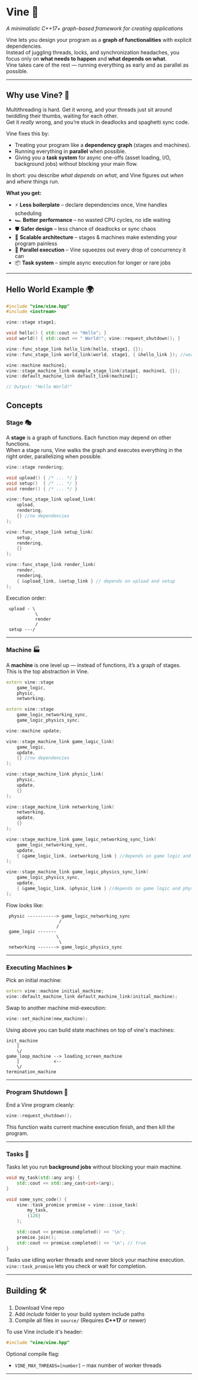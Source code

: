 # Vine 🌱  
*A minimalistic C++17+ graph-based framework for creating applications*  

Vine lets you design your program as a **graph of functionalities** with explicit dependencies.  
Instead of juggling threads, locks, and synchronization headaches, you focus only on **what needs to happen** and **what depends on what**.  
Vine takes care of the rest — running everything as early and as parallel as possible.  

---

## Why use Vine? 🚀

Multithreading is hard. Get it wrong, and your threads just sit around twiddling their thumbs, waiting for each other.  
Get it *really* wrong, and you’re stuck in deadlocks and spaghetti sync code.  

Vine fixes this by:  
- Treating your program like a **dependency graph** (stages and machines).  
- Running everything in **parallel** when possible.  
- Giving you a **task system** for async one-offs (asset loading, I/O, background jobs) without blocking your main flow.  

In short: you describe *what depends on what*, and Vine figures out *when* and *where* things run.  

**What you get:**  
* ⚡ **Less boilerplate** – declare dependencies once, Vine handles scheduling  
* 🏎 **Better performance** – no wasted CPU cycles, no idle waiting  
* 🛡 **Safer design** – less chance of deadlocks or sync chaos  
* 🌱 **Scalable architecture** – stages & machines make extending your program painless  
* 🤹 **Parallel execution** – Vine squeezes out every drop of concurrency it can  
* 📦 **Task system** – simple async execution for longer or rare jobs  

---

## Hello World Example 🌍

```cpp
#include "vine/vine.hpp"
#include <iostream>

vine::stage stage1;

void hello() { std::cout << "Hello"; }
void world() { std::cout << " World!"; vine::request_shutdown(); }

vine::func_stage_link hello_link(hello, stage1, {});
vine::func_stage_link world_link(world, stage1, { &hello_link }); //world function depends on execution of hello function

vine::machine machine1;
vine::stage_machine_link example_stage_link(stage1, machine1, {});
vine::default_machine_link default_link(machine1);

// Output: "Hello World!"
```

## Concepts

### Stage 🎭
A **stage** is a graph of functions. Each function may depend on other functions.  
When a stage runs, Vine walks the graph and executes everything in the right order, parallelizing when possible.  

```cpp
vine::stage rendering;

void upload() { /* ... */ }
void setup()  { /* ... */ }
void render() { /* ... */ }

vine::func_stage_link upload_link(
    upload, 
    rendering, 
    {} //no dependencies
);

vine::func_stage_link setup_link(
    setup, 
    rendering, 
    {}
);

vine::func_stage_link render_link(
    render, 
    rendering, 
    { &upload_link, &setup_link } // depends on upload and setup
);
```

Execution order:  

```
 upload - \
           \
           render
           /
 setup ---/
```

---

### Machine 🏭
A **machine** is one level up — instead of functions, it’s a graph of stages.  
This is the top abstraction in Vine.  

```cpp
extern vine::stage 
    game_logic, 
    physic, 
    networking;

extern vine::stage 
    game_logic_networking_sync, 
    game_logic_physics_sync;

vine::machine update;

vine::stage_machine_link game_logic_link(
    game_logic, 
    update, 
    {} //no dependencies
);

vine::stage_machine_link physic_link(
    physic, 
    update, 
    {}
);

vine::stage_machine_link networking_link(
    networking,
    update,
    {}
);

vine::stage_machine_link game_logic_networking_sync_link(
    game_logic_networking_sync, 
    update, 
    { &game_logic_link, &networking_link } //depends on game logic and networking
);

vine::stage_machine_link game_logic_physics_sync_link(
    game_logic_physics_sync, 
    update, 
    { &game_logic_link, &physic_link } //depends on game logic and physic
);
```

Flow looks like:  

```
 physic -----------> game_logic_networking_sync
                    /
                   /
 game_logic -------
                   \
                    \
 networking -------> game_logic_physics_sync
```

---

### Executing Machines ▶️

Pick an initial machine:  

```cpp
extern vine::machine initial_machine;
vine::default_machine_link default_machine_link(initial_machine);
```

Swap to another machine mid-execution:  

```cpp
vine::set_machine(new_machine);
```

Using above you can build state machines on top of vine's machines:

```
init_machine
    |
    \/
game_loop_machine --> loading_screen_machine
    |             <--
    \/
termination_machine
```

---

### Program Shutdown 🛑

End a Vine program cleanly:

```cpp
vine::request_shutdown();
```
This function waits current machine execution finish, and then kill the program.

---

### Tasks 🧵

Tasks let you run **background jobs** without blocking your main machine.  

```cpp
void my_task(std::any arg) {
    std::cout << std::any_cast<int>(arg);
}

void some_sync_code() {
    vine::task_promise promise = vine::issue_task(
        my_task, 
        {128}
    );

    std::cout << promise.completed() << '\n';
    promise.join();
    std::cout << promise.completed() << '\n'; // true
}
```

Tasks use idling worker threads and never block your machine execution.  
`vine::task_promise` lets you check or wait for completion.  

---

## Building 🛠
1. Download Vine repo
2. Add *include* folder to your build system include paths
3. Compile all files in `source/` (Requires **C++17** or newer)

To use Vine include it's header:

```cpp
#include "vine/vine.hpp"
```

Optional compile flag:  
* `VINE_MAX_THREADS=[number]` – max number of worker threads  

---

